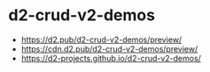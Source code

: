 # d2-crud-v2-demos

* https://d2.pub/d2-crud-v2-demos/preview/
* https://cdn.d2.pub/d2-crud-v2-demos/preview/
* https://d2-projects.github.io/d2-crud-v2-demos/
